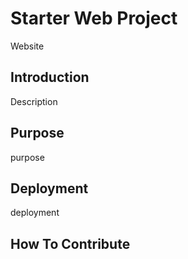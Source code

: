 # Starter Web Project

Website

## Introduction

Description

## Purpose

purpose

## Deployment

deployment

## How To Contribute